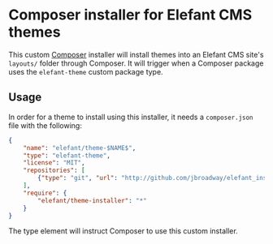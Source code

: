 # Composer installer for Elefant CMS themes

This custom [Composer](http://getcomposer.org/) installer will install themes
into an Elefant CMS site's `layouts/` folder through Composer. It will trigger
when a Composer package uses the `elefant-theme` custom package type.

## Usage

In order for a theme to install using this installer, it needs a `composer.json`
file with the following:

```json
{
	"name": "elefant/theme-$NAME$",
	"type": "elefant-theme",
	"license": "MIT",
	"repositories": [
		{"type": "git", "url": "http://github.com/jbroadway/elefant_installer"}
	],
	"require": {
		"elefant/theme-installer": "*"
	}
}
```

The type element will instruct Composer to use this custom installer.